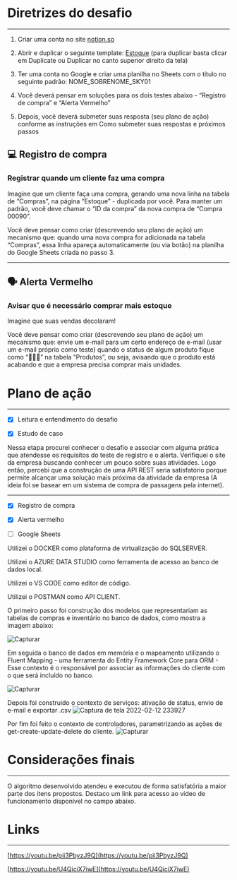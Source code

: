 
# Diretrizes do desafio

---

1. Criar uma conta no site [notion.so](http://notion.so) 

2. Abrir e duplicar o seguinte template: [Estoque](https://www.notion.so/Estoque-cf284c21a34a4d4ebaa930dd98d59bae) (para duplicar basta clicar em Duplicate ou Duplicar no canto superior direito da tela)

3. Ter uma conta no Google e criar uma planilha no Sheets com o título no seguinte padrão: NOME_SOBRENOME_SKY01

1. Você deverá pensar em soluções para os dois testes abaixo - “Registro de compra” e “Alerta Vermelho”
2. Depois, você deverá submeter suas resposta (seu plano de ação) conforme as instruções em  Como submeter suas respostas e próximos passos

## 💻 Registro de compra

### Registrar quando um cliente faz uma compra

Imagine que um cliente faça uma compra, gerando uma nova linha na tabela de “Compras”, na página “Estoque” - duplicada por você.
Para manter um padrão, você deve chamar o “ID da compra” da nova compra de “Compra 00090”.

Você deve pensar como criar (descrevendo seu plano de ação) um mecanismo que: quando uma nova compra for adicionada na tabela “Compras”, essa linha apareça automaticamente (ou via botão) na planilha do Google Sheets criada no passo 3.

---

## 🗣 Alerta Vermelho

### Avisar que é necessário comprar mais estoque

Imagine que suas vendas decolaram!

Você deve pensar como criar (descrevendo seu plano de ação) um mecanismo que: envie um e-mail para um certo endereço de e-mail (usar um e-mail próprio como teste) quando o status de algum produto fique como “🔆🔆🔆” na tabela “Produtos”, ou seja, avisando que o produto está acabando e que a empresa precisa comprar mais unidades.

# Plano de ação

---

- [x]  Leitura e entendimento do desafio

- [x]  Estudo de caso

Nessa etapa procurei conhecer o desafio e associar com alguma prática que atendesse os requisitos do teste de registro e o alerta. Verifiquei o site da empresa buscando conhecer um pouco sobre suas atividades. Logo então, percebi que a construção de uma API REST seria satisfatório porque permite alcançar  uma solução mais próxima da atividade da empresa (A ideia foi se basear em um sistema de compra de passagens pela internet). 

---

- [x]  Registro de compra

- [x]  Alerta vermelho

- [ ]  Google Sheets

Utilizei o DOCKER como plataforma de virtualização do SQLSERVER. 

Utilizei o AZURE DATA STUDIO como ferramenta de acesso ao banco de dados local.

Utilizei o VS CODE como editor de código. 

Utilizei o  POSTMAN como API CLIENT.

O primeiro passo foi construção dos modelos que representariam as tabelas de compras e inventário no banco de dados, como mostra a imagem abaixo:

![Capturar](https://user-images.githubusercontent.com/62857753/151733334-0fbfac1a-769c-4efb-baf3-c374604931a5.JPG)


Em seguida o banco de dados em memória e o mapeamento utilizando o Fluent Mapping - uma ferramenta do Entity Framework Core para ORM - Esse contexto é o responsável por associar as informações do cliente com o que será incluído no banco.

![Capturar](https://user-images.githubusercontent.com/62857753/151733396-862b1140-db0e-4474-a7fb-8edb47410ef9.JPG)

Depois foi construido o contexto de serviços: ativação de status, envio de e-mail e exportar .csv
![Captura de tela 2022-02-12 233927](https://user-images.githubusercontent.com/62857753/153735955-a0acd284-86b5-4626-b23f-a962f788c347.png)



Por fim foi feito o contexto de controladores, parametrizando as ações de get-create-update-delete do cliente. 
![Capturar](https://user-images.githubusercontent.com/62857753/151732844-69b4fffa-c6d4-439b-b3e6-061ff2bc6464.JPG)


# Considerações finais

---

O algoritmo desenvolvido atendeu e executou de forma satisfatória a maior parte dos itens propostos. Destaco um link para acesso ao vídeo de funcionamento disponível no campo abaixo.

# Links

---

[https://youtu.be/pii3PbyzJ9Q](https://youtu.be/pii3PbyzJ9Q)

[https://youtu.be/U4QiciX7iwE](https://youtu.be/U4QiciX7iwE)

